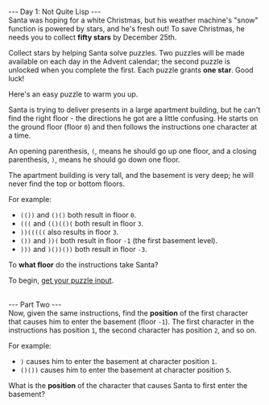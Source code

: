 --- Day 1: Not Quite Lisp ---<br>
Santa was hoping for a white Christmas, but his weather machine's "snow" function is powered by stars, and he's fresh out! To save Christmas, he needs you to collect **fifty stars** by December 25th.

Collect stars by helping Santa solve puzzles. Two puzzles will be made available on each day in the Advent calendar; the second puzzle is unlocked when you complete the first. Each puzzle grants **one star**. Good luck!

Here's an easy puzzle to warm you up.

Santa is trying to deliver presents in a large apartment building, but he can't find the right floor - the directions he got are a little confusing. He starts on the ground floor (floor `0`) and then follows the instructions one character at a time.

An opening parenthesis, `(`, means he should go up one floor, and a closing parenthesis, `)`, means he should go down one floor.

The apartment building is very tall, and the basement is very deep; he will never find the top or bottom floors.

For example:

- `(())` and `()()` both result in floor `0`.
- `(((` and `(()(()(` both result in floor `3`.
- `))(((((` also results in floor `3`.
- `())` and `))(` both result in floor `-1` (the first basement level).
- `)))` and `)())())` both result in floor `-3`.

To **what floor** do the instructions take Santa?

To begin, [get your puzzle input](https://adventofcode.com/2015/day/1/input).<br><br>

--- Part Two ---<br>
Now, given the same instructions, find the **position** of the first character that causes him to enter the basement (floor `-1`). The first character in the instructions has position `1`, the second character has position `2`, and so on.

For example:

- `)` causes him to enter the basement at character position `1`.
- `()())` causes him to enter the basement at character position `5`.

What is the **position** of the character that causes Santa to first enter the basement?